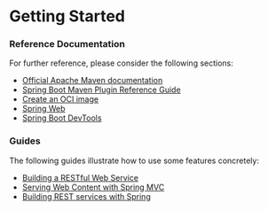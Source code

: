# Getting Started

### Reference Documentation
For further reference, please consider the following sections:

* [Official Apache Maven documentation](https://maven.apache.org/guides/index.html)
* [Spring Boot Maven Plugin Reference Guide](https://docs.spring.io/spring-boot/docs/2.6.13-SNAPSHOT/maven-plugin/reference/html/)
* [Create an OCI image](https://docs.spring.io/spring-boot/docs/2.6.13-SNAPSHOT/maven-plugin/reference/html/#build-image)
* [Spring Web](https://docs.spring.io/spring-boot/docs/2.6.13-SNAPSHOT/reference/htmlsingle/#web)
* [Spring Boot DevTools](https://docs.spring.io/spring-boot/docs/2.6.13-SNAPSHOT/reference/htmlsingle/#using.devtools)

### Guides
The following guides illustrate how to use some features concretely:

* [Building a RESTful Web Service](https://spring.io/guides/gs/rest-service/)
* [Serving Web Content with Spring MVC](https://spring.io/guides/gs/serving-web-content/)
* [Building REST services with Spring](https://spring.io/guides/tutorials/rest/)

